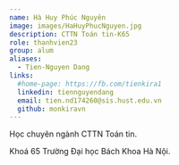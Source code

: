 ```yaml
---
name: Hà Huy Phúc Nguyên
image: images/HaHuyPhucNguyen.jpg
description: CTTN Toán tin-K65
role: thanhvien23
group: alum
aliases:
  - Tien-Nguyen Dang
links:
  #home-page: https://fb.com/tienkira1
  linkedin: tiennguyendang
  email: tien.nd174260@sis.hust.edu.vn
  github: monkiravn
---
```


Học chuyên ngành CTTN Toán tin.

Khoá 65 Trường Đại học Bách Khoa Hà Nội.



